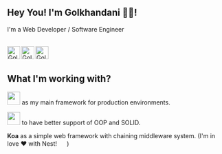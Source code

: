 ## Hey You! I'm Golkhandani 🌹🤣!


I'm a Web Developer / Software Engineer <br />

<br />
<a href="https://twitter.com/mrzgolkhandani">
    <img align="left" alt="Golkhandani's Twitter" height="30px"
        src="https://image.flaticon.com/icons/svg/2111/2111703.svg" />
</a>
<a href="https://www.linkedin.com/in/golkhandani">
    <img align="left" alt="Golkhandani's LinkdeIN" height="30px"
        src="https://image.flaticon.com/icons/svg/2111/2111465.svg" />
</a>

<a href="https://t.me/mrzgxavanias">
    <img align="left" alt="Golkhandani's Codewars" height="30px"
        src="https://image.flaticon.com/icons/svg/2111/2111667.svg" />
</a>
<br />
<br />


## What I'm working with?

<p>
    <img height="30px"
        src="https://upload.wikimedia.org/wikipedia/commons/thumb/d/d9/Node.js_logo.svg/220px-Node.js_logo.svg.png" />
    <span> as my main framework for production environments.</span>
</p>
<p>
    <img height="30px"
        src="https://upload.wikimedia.org/wikipedia/commons/thumb/4/4c/Typescript_logo_2020.svg/220px-Typescript_logo_2020.svg.png" />
    <span> to have better support of OOP and SOLID.</span>
</p>
<p>
    <strong>Koa</strong>
    <span> as a simple web framework with chaining middleware system.</span> (I'm in love ❤️ with
    Nest!
    <img height=15px"
        src="https://d33wubrfki0l68.cloudfront.net/e937e774cbbe23635999615ad5d7732decad182a/26072/logo-small.ede75a6b.svg" />
    )

</p>
